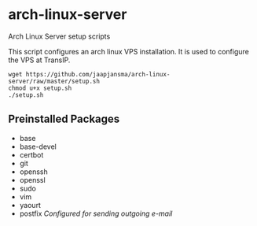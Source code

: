 # arch-linux-server
Arch Linux Server setup scripts

This script configures an arch linux VPS installation. It is used to configure the VPS at TransIP.

```
wget https://github.com/jaapjansma/arch-linux-server/raw/master/setup.sh
chmod u+x setup.sh
./setup.sh
```

## Preinstalled Packages

- base
- base-devel
- certbot
- git
- openssh
- openssl
- sudo
- vim
- yaourt
- postfix *Configured for sending outgoing e-mail*
